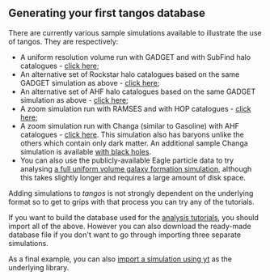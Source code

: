 Generating your first tangos database
-------------------------------------

There are currently various sample simulations available to illustrate the use of tangos. They are respectively:

* A uniform resolution volume run with GADGET and with SubFind halo catalogues - [click here](first_steps_gadget+subfind.md);
* An alternative set of Rockstar halo catalogues based on the same GADGET simulation as above - [click here](first_steps_gadget+rockstar.md);
* An alternative set of AHF halo catalogues based on the same GADGET simulation as above - [click here](first_steps_gadget+AHF.md);
* A zoom simulation run with RAMSES and with HOP catalogues - [click here](first_steps_ramses+hop.md);
* A zoom simulation run with Changa (similar to Gasoline) with AHF catalogues - [click here](first_steps_changa+ahf.md). This simulation also has baryons
  unlike the others which contain only dark matter. An additional sample Changa simulation is available
  [with black holes](black_holes_and_crossmatching.md).
* You can also use the publicly-available Eagle particle data to try
  analysing [a full uniform volume galaxy formation simulation](first_steps_eagle.md), although this takes slightly
  longer and requires a large amount of disk space.

Adding simulations to _tangos_ is not strongly dependent on the underlying format so to get to grips with
that process you can try any of the tutorials.

If you want to build the database used for the [analysis tutorials](data_exploration.md), you should import
all of the above. However you can also download the ready-made database file if you don't want to
go through importing three separate simulations.

As a final example, you can also [import a simulation using yt](using_with_yt.md) as the underlying library.
